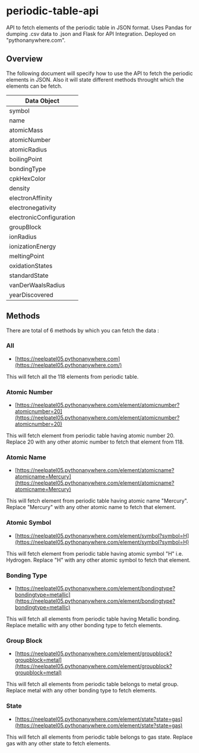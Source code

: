 # periodic-table-api
API to fetch elements of the periodic table in JSON format. Uses Pandas for dumping .csv data to .json and Flask for API Integration. Deployed on "pythonanywhere.com".

## Overview
The following document will specify how to use the API to fetch the periodic elements in JSON. Also it will state different methods throught which the elements can be fetch.

|     **Data Object**    |
|------------------------|
| symbol                 |
| name                   |
| atomicMass             |
| atomicNumber           |
| atomicRadius           |
| boilingPoint           |
| bondingType            |
| cpkHexColor            |
| density                |
| electronAffinity       |
| electronegativity      |
| electronicConfiguration|
| groupBlock             |
| ionRadius              |
| ionizationEnergy       |
| meltingPoint           |
| oxidationStates        |
| standardState          |
| vanDerWaalsRadius      |
| yearDiscovered         |


## Methods
There are total of 6 methods by which you can fetch the data :

### All

- [https://neelpatel05.pythonanywhere.com](https://neelpatel05.pythonanywhere.com/)

This will fetch all the 118 elements from periodic table.

### Atomic Number


- [https://neelpatel05.pythonanywhere.com/element/atomicnumber?atomicnumber=20](https://neelpatel05.pythonanywhere.com/element/atomicnumber?atomicnumber=20)

This will fetch element from periodic table having atomic number 20. Replace 20 with any other atomic number to fetch that element from 118.

### Atomic Name


- [https://neelpatel05.pythonanywhere.com/element/atomicname?atomicname=Mercury](https://neelpatel05.pythonanywhere.com/element/atomicname?atomicname=Mercury)

This will fetch element from periodic table having atomic name "Mercury". Replace "Mercury" with any other atomic name to fetch that element.

### Atomic Symbol


- [https://neelpatel05.pythonanywhere.com/element/symbol?symbol=H](https://neelpatel05.pythonanywhere.com/element/symbol?symbol=H)

This will fetch element from periodic table having atomic symbol "H" i.e. Hydrogen. Replace "H" with any other atomic symbol to fetch that element.

### Bonding Type


- [https://neelpatel05.pythonanywhere.com/element/bondingtype?bondingtype=metallic](https://neelpatel05.pythonanywhere.com/element/bondingtype?bondingtype=metallic)

This will fetch all elements from periodic table having  Metallic bonding. Replace metallic with any other bonding type to fetch elements.

### Group Block


- [https://neelpatel05.pythonanywhere.com/element/groupblock?groupblock=metal](https://neelpatel05.pythonanywhere.com/element/groupblock?groupblock=metal)

This will fetch all elements from periodic table belongs to metal group. Replace metal with any other bonding type to fetch elements.

### State


- [https://neelpatel05.pythonanywhere.com/element/state?state=gas](https://neelpatel05.pythonanywhere.com/element/state?state=gas)

This will fetch all elements from periodic table belongs to gas state. Replace gas with any other state to fetch elements.


